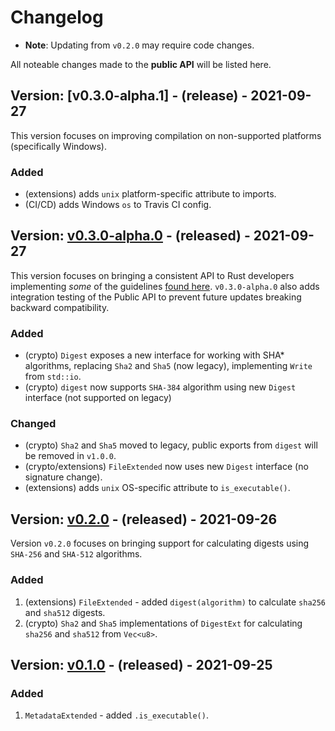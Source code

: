 # Changelog

- **Note**: Updating from `v0.2.0` may require code changes.


All noteable changes made to the **public API** will be listed here.

## Version: [v0.3.0-alpha.1] - (release) - 2021-09-27

This version focuses on improving compilation on non-supported platforms (specifically Windows).

### Added

- (extensions) adds `unix` platform-specific attribute to imports.
- (CI/CD) adds Windows `os` to Travis CI config.

## Version: [v0.3.0-alpha.0] - (released) - 2021-09-27

This version focuses on bringing a consistent API to Rust developers implementing *some* of the guidelines [found here](https://rust-lang.github.io/api-guidelines/about.html). `v0.3.0-alpha.0` also adds integration testing of the Public API to prevent future updates breaking backward compatibility.

### Added

- (crypto) `Digest` exposes a new interface for working with SHA* algorithms, replacing `Sha2` and `Sha5` (now legacy), implementing `Write` from `std::io`.
- (crypto) `digest` now supports `SHA-384` algorithm using new `Digest` interface (not supported on legacy)

### Changed

- (crypto) `Sha2` and `Sha5` moved to legacy, public exports from `digest` will be removed in `v1.0.0`.
- (crypto/extensions) `FileExtended` now uses new `Digest` interface (no signature change).
- (extensions) adds `unix` OS-specific attribute to `is_executable()`.


## Version: [v0.2.0] - (released) - 2021-09-26

Version `v0.2.0` focuses on bringing support for calculating digests using `SHA-256` and `SHA-512` algorithms.


### Added

1. (extensions) `FileExtended` - added `digest(algorithm)` to calculate `sha256` and `sha512` digests.
2. (crypto) `Sha2` and `Sha5` implementations of `DigestExt` for calculating `sha256` and `sha512` from `Vec<u8>`.

## Version: [v0.1.0] - (released) - 2021-09-25

### Added

1. `MetadataExtended` - added `.is_executable()`.

[v0.1.0]: https://docs.rs/fsextra/0.1.0/fsextra/
[v0.2.0]: https://docs.rs/fsextra/0.2.0/fsextra/
[v0.3.0-alpha.0]: https://docs.rs/fsextra/0.3.0-alpha.0/fsextra/